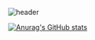 
![header](https://capsule-render.vercel.app/api?type=waving&color=auto&height=300&section=header&text=SoYoung%20Lee&fontSize=90)

[![Anurag's GitHub stats](https://github-readme-stats.vercel.app/api?username=jordan-comlinee)](https://github.com/jordan-comlinee/github-readme-stats)

<!--
**jordan-comlinee/jordan-comlinee** is a ✨ _special_ ✨ repository because its `README.md` (this file) appears on your GitHub profile.

Here are some ideas to get you started:

- 🔭 I’m currently working on ...
- 🌱 I’m currently learning ...
- 👯 I’m looking to collaborate on ...
- 🤔 I’m looking for help with ...
- 💬 Ask me about ...
- 📫 How to reach me: ...
- 😄 Pronouns: ...
- ⚡ Fun fact: ...
-->

